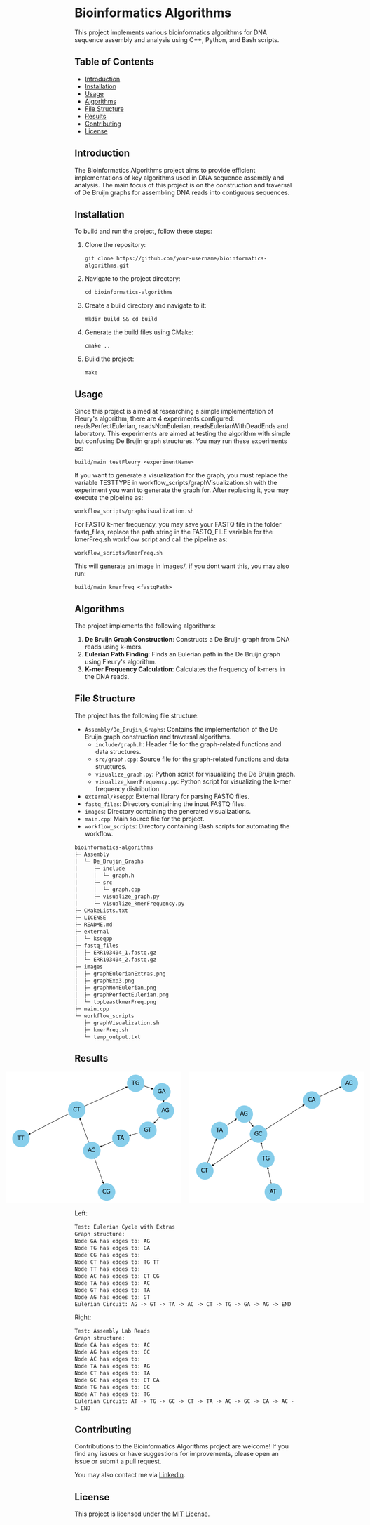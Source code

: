 # Bioinformatics Algorithms

This project implements various bioinformatics algorithms for DNA sequence assembly and analysis using C++, Python, and Bash scripts.

## Table of Contents

- [Introduction](#introduction)
- [Installation](#installation)
- [Usage](#usage)
- [Algorithms](#algorithms)
- [File Structure](#file-structure)
- [Results](#results)
- [Contributing](#contributing)
- [License](#license)

## Introduction

The Bioinformatics Algorithms project aims to provide efficient implementations of key algorithms used in DNA sequence assembly and analysis. The main focus of this project is on the construction and traversal of De Bruijn graphs for assembling DNA reads into contiguous sequences.

## Installation

To build and run the project, follow these steps:

1. Clone the repository:
   ```
   git clone https://github.com/your-username/bioinformatics-algorithms.git
   ```

2. Navigate to the project directory:
   ```
   cd bioinformatics-algorithms
   ```

3. Create a build directory and navigate to it:
   ```
   mkdir build && cd build
   ```

4. Generate the build files using CMake:
   ```
   cmake ..
   ```

5. Build the project:
   ```
   make
   ```

## Usage
Since this project is aimed at researching a simple implementation of Fleury's algorithm, there are 4 experiments configured: readsPerfectEulerian, readsNonEulerian, readsEulerianWithDeadEnds and laboratory. This experiments are aimed at testing the algorithm with simple but confusing De Brujin graph structures. You may run these experiments as:
```
build/main testFleury <experimentName>
```
If you want to generate a visualization for the graph, you must replace the variable TESTTYPE in workflow_scripts/graphVisualization.sh with the experiment you want to generate the graph for. After replacing it, you may execute the pipeline as:
```
workflow_scripts/graphVisualization.sh
```
For FASTQ k-mer frequency, you may save your FASTQ file in the folder fastq_files, replace the path string in the FASTQ_FILE variable for the kmerFreq.sh workflow script and call the pipeline as:
```
workflow_scripts/kmerFreq.sh
```
This will generate an image in images/, if you dont want this, you may also run:
```
build/main kmerfreq <fastqPath>
```

## Algorithms

The project implements the following algorithms:

1. **De Bruijn Graph Construction**: Constructs a De Bruijn graph from DNA reads using k-mers.
2. **Eulerian Path Finding**: Finds an Eulerian path in the De Bruijn graph using Fleury's algorithm.
3. **K-mer Frequency Calculation**: Calculates the frequency of k-mers in the DNA reads.

## File Structure

The project has the following file structure:

- `Assembly/De_Brujin_Graphs`: Contains the implementation of the De Bruijn graph construction and traversal algorithms.
  - `include/graph.h`: Header file for the graph-related functions and data structures.
  - `src/graph.cpp`: Source file for the graph-related functions and data structures.
  - `visualize_graph.py`: Python script for visualizing the De Bruijn graph.
  - `visualize_kmerFrequency.py`: Python script for visualizing the k-mer frequency distribution.
- `external/kseqpp`: External library for parsing FASTQ files.
- `fastq_files`: Directory containing the input FASTQ files.
- `images`: Directory containing the generated visualizations.
- `main.cpp`: Main source file for the project.
- `workflow_scripts`: Directory containing Bash scripts for automating the workflow.

```
bioinformatics-algorithms
├─ Assembly
│  └─ De_Brujin_Graphs
│     ├─ include
│     │  └─ graph.h
│     ├─ src
│     │  └─ graph.cpp
│     ├─ visualize_graph.py
│     └─ visualize_kmerFrequency.py
├─ CMakeLists.txt
├─ LICENSE
├─ README.md
├─ external
│  └─ kseqpp
├─ fastq_files
│  ├─ ERR103404_1.fastq.gz
│  └─ ERR103404_2.fastq.gz
├─ images
│  ├─ graphEulerianExtras.png
│  ├─ graphExp3.png
│  ├─ graphNonEulerian.png
│  ├─ graphPerfectEulerian.png
│  └─ topLeastkmerFreq.png
├─ main.cpp
└─ workflow_scripts
   ├─ graphVisualization.sh
   ├─ kmerFreq.sh
   └─ temp_output.txt

```

## Results

<div style="display: flex; justify-content: center;">
  <img src="images/graphEulerianExtras.png" alt="Graph with Eulerian Extras" width="400" style="margin-right: 20px;">
  <img src="images/graphExp3.png" alt="Graph Example 3" width="400">
</div>

Left:
```
Test: Eulerian Cycle with Extras
Graph structure:
Node GA has edges to: AG 
Node TG has edges to: GA 
Node CG has edges to: 
Node CT has edges to: TG TT 
Node TT has edges to: 
Node AC has edges to: CT CG 
Node TA has edges to: AC 
Node GT has edges to: TA 
Node AG has edges to: GT 
Eulerian Circuit: AG -> GT -> TA -> AC -> CT -> TG -> GA -> AG -> END
```
Right:
```
Test: Assembly Lab Reads
Graph structure:
Node CA has edges to: AC 
Node AG has edges to: GC 
Node AC has edges to: 
Node TA has edges to: AG 
Node CT has edges to: TA 
Node GC has edges to: CT CA 
Node TG has edges to: GC 
Node AT has edges to: TG 
Eulerian Circuit: AT -> TG -> GC -> CT -> TA -> AG -> GC -> CA -> AC -> END
```


## Contributing

Contributions to the Bioinformatics Algorithms project are welcome! If you find any issues or have suggestions for improvements, please open an issue or submit a pull request.

You may also contact me via [LinkedIn](https://www.linkedin.com/in/mario-pascual-gonzalez/).

## License

This project is licensed under the [MIT License](LICENSE).